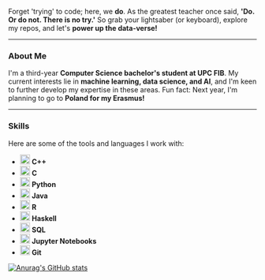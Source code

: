 Forget 'trying' to code; here, we **do**. As the greatest teacher once said, **'Do. Or do not. There is no try.'** So grab your lightsaber (or keyboard), explore my repos, and let's **power up the data-verse\!**

-----

### About Me

I'm a third-year **Computer Science bachelor's student at UPC FIB**. My current interests lie in **machine learning, data science, and AI**, and I'm keen to further develop my expertise in these areas. Fun fact: Next year, I'm planning to go to **Poland for my Erasmus\!**

-----

### Skills

Here are some of the tools and languages I work with:

  * <img src="https://cdn.jsdelivr.net/gh/devicons/devicon/icons/cplusplus/cplusplus-original.svg" alt="C++" width="20"/> **C++**
  * <img src="https://cdn.jsdelivr.net/gh/devicons/devicon/icons/c/c-original.svg" alt="C" width="20"/> **C**
  * <img src="https://cdn.jsdelivr.net/gh/devicons/devicon/icons/python/python-original.svg" alt="Python" width="20"/> **Python**
  * <img src="https://cdn.jsdelivr.net/gh/devicons/devicon/icons/java/java-original.svg" alt="Java" width="20"/> **Java**
  * <img src="https://cdn.jsdelivr.net/gh/devicons/devicon/icons/r/r-original.svg" alt="R" width="20"/> **R**
  * <img src="https://cdn.jsdelivr.net/gh/devicons/devicon/icons/haskell/haskell-original.svg" alt="Haskell" width="20"/> **Haskell**
  * <img src="https://cdn.jsdelivr.net/gh/devicons/devicon/icons/mysql/mysql-original.svg" alt="SQL" width="20"/> **SQL**
  * <img src="https://cdn.jsdelivr.net/gh/devicons/devicon/icons/jupyter/jupyter-original.svg" alt="Jupyter Notebooks" width="20"/> **Jupyter Notebooks**
  * <img src="https://cdn.jsdelivr.net/gh/devicons/devicon/icons/git/git-original.svg" alt="Git" width="20"/> **Git**

[![Anurag's GitHub stats](https://github-readme-stats.vercel.app/api?username=ginabolita&show_icons=true&theme=material-palenight)](https://github.com/anuraghazra/github-readme-stats)
